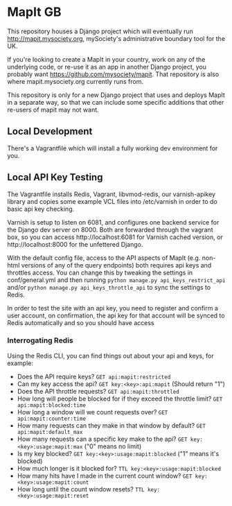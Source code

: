 MapIt GB
========

This repository houses a Django project which will eventually run
http://mapit.mysociety.org, mySociety's administrative boundary tool for the
UK.

If you're looking to create a MapIt in your country, work on any of the
underlying code, or re-use it as an app in another Django project, you
probably want https://github.com/mysociety/mapit. That repository is also where
mapit.mysociety.org currently runs from.

This repository is only for a new Django project that uses and deploys MapIt
in a separate way, so that we can include some specific additions that other
re-users of mapit may not want.

Local Development
-----------------
There's a Vagrantfile which will install a fully working dev environment for
you.

Local API Key Testing
---------------------
The Vagrantfile installs Redis, Vagrant, libvmod-redis, our varnish-apikey
library and copies some example VCL files into /etc/varnish in order to do
basic api key checking.

Varnish is setup to listen on 6081, and configures one backend service for the
Django dev server on 8000. Both are forwarded through the vagrant
box, so you can access http://localhost:6081 for Varnish cached version, or
http://localhost:8000 for the unfettered Django.

With the default config file, access to the API aspects of MapIt (e.g.
non-html versions of any of the query endpoints) both requires api keys and
throttles access. You can change this by tweaking the settings in
conf/general.yml and then running `python manage.py api_keys_restrict_api`
and/or `python manage.py api_keys_throttle_api` to sync the settings to Redis.

In order to test the site with an api key, you need to register and confirm a
user account, on confirmation, the api key for that account will be synced to
Redis automatically and so you should have access

### Interrogating Redis
Using the Redis CLI, you can find things out about your api and keys, for
example:

- Does the API require keys? `GET api:mapit:restricted`
- Can my key access the api? `GET key:<key>:api:mapit` (Should return "1")
- Does the API throttle requests? `GET api:mapit:throttled`
- How long will people be blocked for if they exceed the throttle limit? `GET api:mapit:blocked:time`
- How long a window will we count requests over? `GET api:mapit:counter:time`
- How many requests can they make in that window by default? `GET api:mapit:default_max`
- How many requests can a specific key make to the api? `GET key:<key>:usage:mapit:max` ("0" means no limit)
- Is my key blocked? `GET key:<key>:usage:mapit:blocked` ("1" means it's blocked)
- How much longer is it blocked for? `TTL key:<key>:usage:mapit:blocked`
- How many hits have I made in the current count window? `GET key:<key>:usage:mapit:count`
- How long until the count window resets? `TTL key:<key>:usage:mapit:reset`

